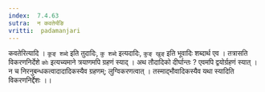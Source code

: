 ```yaml
---
index:  7.4.63
sutra:  न कवतेर्यङि
vritti:  padamanjari
---
```


कवतेरित्यादि । `कूङ् शब्दे` इति तुदादिः, `कु शब्दे` इत्यदादिः, `कुङ् खुङ्` इति भूवादिः शब्दार्थ एव । तत्रासति विकरणनिर्देशे `कोः` इत्यच्यमाने त्रयाणमपि ग्रहणं स्याद् । अथ तौदादिको दीर्घान्तः ? एवमपि द्वयोर्ग्रहणं स्यात् । न च निरनुबन्धकत्वादादादिकस्यैव ग्रहणम्; लुग्विकरणत्वात् । तस्माद्भौवादिकस्यैव यथा स्यादिति विकरणनिर्द्देशः ।।
